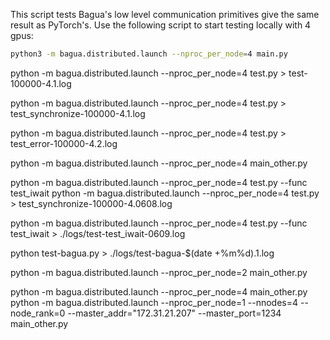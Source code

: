 This script tests Bagua's low level communication primitives give the same result as PyTorch's. Use the following script to start testing locally with 4 gpus:

```bash
python3 -m bagua.distributed.launch --nproc_per_node=4 main.py
```

python -m bagua.distributed.launch --nproc_per_node=4 test.py > test-100000-4.1.log

python -m bagua.distributed.launch --nproc_per_node=4 test.py > test_synchronize-100000-4.1.log

python -m bagua.distributed.launch --nproc_per_node=4 test.py > test_error-100000-4.2.log


python -m bagua.distributed.launch --nproc_per_node=4 main_other.py


python -m bagua.distributed.launch --nproc_per_node=4 test.py --func test_iwait
python -m bagua.distributed.launch --nproc_per_node=4 test.py > test_synchronize-100000-4.0608.log

python -m bagua.distributed.launch --nproc_per_node=4 test.py --func test_iwait > ./logs/test-test_iwait-0609.log

python test-bagua.py > ./logs/test-bagua-$(date +%m%d).1.log


python -m bagua.distributed.launch --nproc_per_node=2 main_other.py

python -m bagua.distributed.launch --nproc_per_node=4 main_other.py
python -m bagua.distributed.launch --nproc_per_node=1 --nnodes=4 --node_rank=0 --master_addr="172.31.21.207" --master_port=1234 main_other.py
